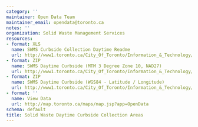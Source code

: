 ```yaml
---
category: ''
maintainer: Open Data Team
maintainer_email: opendata@toronto.ca
notes: ''
organization: Solid Waste Management Services
resources:
- format: XLS
  name: SWMS Curbside Collection Daytime Readme
  url: http://www1.toronto.ca/City_Of_Toronto/Information_&_Technology/Open_Data/Data_Sets/Assets/Files/swmswastecollectscheduleReadme.xls
- format: ZIP
  name: SWMS Daytime Curbside (MTM 3 Degree Zone 10, NAD27)
  url: http://www1.toronto.ca/City_Of_Toronto/Information_&_Technology/Open_Data/Data_Sets/Assets/Files/swms_wastecollect_schedule_mtm3.zip
- format: ZIP
  name: SWMS Daytime Curbside (WGS84 - Latitude / Longitude)
  url: http://www1.toronto.ca/City_Of_Toronto/Information_&_Technology/Open_Data/Data_Sets/Assets/Files/swms_wastecollect_schedule_wgs84.zip
- format: ''
  name: View Data
  url: http://map.toronto.ca/maps/map.jsp?app=OpenData
schema: default
title: Solid Waste Daytime Curbside Collection Areas
---
```

